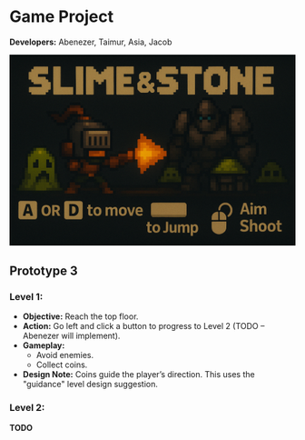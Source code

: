 # Game Project

**Developers:** Abenezer, Taimur, Asia, Jacob

![Splash Photo](assets/splash_img.png)

## Prototype 3

### Level 1:
- **Objective:** Reach the top floor.
- **Action:** Go left and click a button to progress to Level 2 (TODO – Abenezer will implement).
- **Gameplay:** 
  - Avoid enemies.
  - Collect coins.
- **Design Note:** Coins guide the player’s direction. This uses the "guidance" level design suggestion.

### Level 2:
**TODO**

